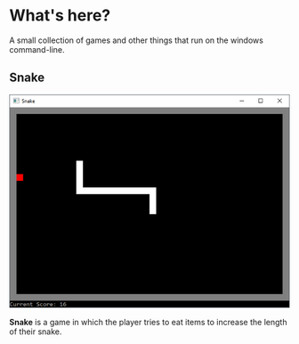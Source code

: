 # What's here?
A small collection of games and other things that run on the windows command-line.

## Snake
![Snake](/Screenshots/Snake1.png?raw=true "Screenshot")

**Snake** is a game in which the player tries to eat items to increase the length of their snake.
